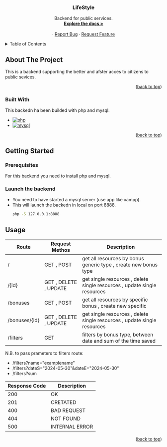 <a name="readme-top"></a>


<div align="center">
  

  <h3 align="center">LifeStyle</h3>

  <p align="center">
    Backend for public services.
    <br />
    <a href="https://github.com/DoublEffe/lifestyle"><strong>Explore the docs »</strong></a>
    <br />
    <br />
    ·
    <a href="https://github.com/DoublEffe/lifestyle/issues">Report Bug</a>
    ·
    <a href="https://github.com/DoublEffe/lifestyle/issues">Request Feature</a>
  </p>
</div>



<!-- TABLE OF CONTENTS -->
<details>
  <summary>Table of Contents</summary>
  <ol>
    <li>
      <a href="#about-the-project">About The Project</a>
      <ul>
        <li><a href="#built-with">Built With</a></li>
      </ul>
    </li>
    <li>
      <a href="#getting-started">Getting Started</a>
    </li>
    <li>
      <a href="#usage">Usage</a>
    </li> 
  </ol>
</details>



<!-- ABOUT THE PROJECT -->
## About The Project

This is a backend supporting the better and afster acces to citizens to public sevices.



<p align="right">(<a href="#readme-top">back to top</a>)</p>



### Built With

This backedn ha been builded with php and mysql.

* [![php][php]][php-url]<br />
* [![mysql][mysql]][mysql-url]<br />

<p align="right">(<a href="#readme-top">back to top</a>)</p>



<!-- GETTING STARTED -->
## Getting Started

### Prerequisites

For this backend you need to install php and mysql.

### Launch the backend

* You need to have started a mysql server (use app like xampp).
* This will launch the backedn in local on port 8888.
  ```sh
  php -S 127.0.0.1:8888
  ```


<!-- USAGE EXAMPLES -->
## Usage

| Route | Request Methos | Description |
| ----- | -------------- | ----------- | 
| / | GET , POST | get all resources by bonus generic type , create new bonus type | 
| /{id} | GET , DELETE , UPDATE | get single resources , delete single resources , update single resources | 
| /bonuses | GET , POST | get all resources by specific bonus , create new specific | 
| /bonuses/{id} | GET , DELETE , UPDATE | get single resources , delete single resources , update single resources | 
| /filters | GET | filters by bonus type, between date and sum of the time saved |

N.B. to pass prameters to filters route: 
* /filters?name="examplename"
* /filters?dateS="2024-05-30"&dateE="2024-05-30"
* /filters?sum

| Response Code | Description |
| ------ | ------ |
| 200 | OK |
| 201 | CRETATED |
| 400 | BAD REQUEST |
| 404 | NOT FOUND |
| 500 | INTERNAL ERROR |


<p align="right">(<a href="#readme-top">back to top</a>)</p>



<!--variables-->
[php]: https://img.shields.io/badge/Php-grey?style=for-the-badge&logo=php
[mysql]: https://img.shields.io/badge/Mysql-grey?style=for-the-badge&logo=mysql
[php-url]: https://www.php.net/
[mysql-url]: https://www.mysql.com/

